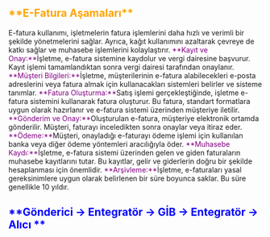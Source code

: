 ﻿<h2>
<span style="color: orange;">
 **E-Fatura Aşamaları**
</span>
</h2>
E-fatura kullanımı, işletmelerin fatura işlemlerini daha hızlı ve verimli bir şekilde yönetmelerini sağlar. 
Ayrıca, kağıt kullanımını azaltarak çevreye de katkı sağlar ve muhasebe işlemlerini kolaylaştırır.

<span style="color: purple;">
 **Kayıt ve Onay:**</span>İşletme, e-fatura sistemine kaydolur ve vergi dairesine başvurur. 
 Kayıt işlemi tamamlandıktan sonra vergi dairesi tarafından onaylanır.

 <span style="color: purple;">
 **Müşteri Bilgileri:**</span>İşletme, müşterilerinin e-fatura alabilecekleri 
 e-posta adreslerini veya fatura almak için kullanacakları sistemleri belirler ve sisteme tanımlar.

 <span style="color: purple;">
 **Fatura Oluşturma:**</span>Satış işlemi gerçekleştiğinde, işletme e-fatura sistemini kullanarak fatura oluşturur. 
 Bu fatura, standart formatlara uygun olarak hazırlanır ve e-fatura sistemi üzerinden müşteriye iletilir.

 
 <span style="color: purple;">
 **Gönderim ve Onay:**</span>Oluşturulan e-fatura, müşteriye elektronik ortamda gönderilir. 
 Müşteri, faturayı inceledikten sonra onaylar veya itiraz eder.

 
 <span style="color: purple;">
 **Ödeme:**</span>Müşteri, onayladığı e-faturayı ödeme işlemi için 
 kullanılan banka veya diğer ödeme yöntemleri aracılığıyla öder.

 
 <span style="color: purple;">
 **Muhasebe Kaydı:**</span>İşletme, e-fatura sistemi üzerinden gelen ve giden faturaların muhasebe kayıtlarını tutar.
 Bu kayıtlar, gelir ve giderlerin doğru bir şekilde hesaplanması için önemlidir.

 
 <span style="color: purple;">
 **Arşivleme:**</span>İşletme, e-faturaları yasal gereksinimlere uygun 
 olarak belirlenen bir süre boyunca saklar. Bu süre genellikle 10 yıldır.

  <h2><span style="color: blue;">
 **Gönderici → Entegratör → GİB → Entegratör → Alıcı **</span></h2>